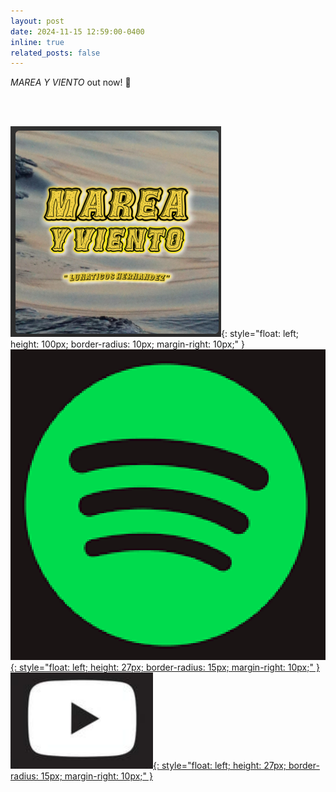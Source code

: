 ```yaml
---
layout: post
date: 2024-11-15 12:59:00-0400
inline: true
related_posts: false
---
```


*MAREA Y VIENTO* out now! 🥁

<br><br>

![1](/assets/img/music/mareayviento.png){: style="float: left; height: 100px; border-radius: 10px; margin-right: 10px;" }
[![Spotify](/assets/img/music/spotify.png){: style="float: left; height: 27px; border-radius: 15px; margin-right: 10px;" }](https://open.spotify.com/track/1MLpBVSmvFx69ADnJKUZsr?si=33Bl-HQpSPiZRsgwJm5HRQ)
[![YouTube](/assets/img/music/youtube.png){: style="float: left; height: 27px; border-radius: 15px; margin-right: 10px;" }](https://www.youtube.com/watch?v=VK0NHcdjbqQ)
